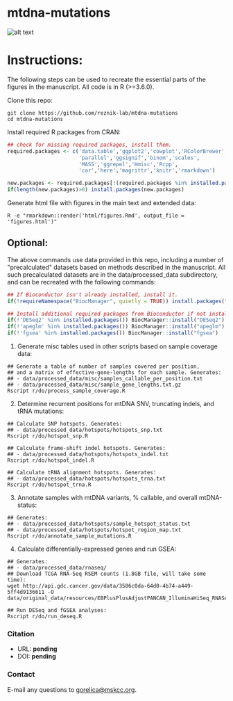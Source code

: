 # mtdna-mutations

![alt text](https://github.com/reznik-lab/mtdna-mutations/blob/master/data/wiki.png "Hi there!")

# Instructions:
The following steps can be used to recreate the essential parts of the figures in the manuscript. All code is in R (>=3.6.0).

Clone this repo:
```shell
git clone https://github.com/reznik-lab/mtdna-mutations
cd mtdna-mutations
```

Install required R packages from CRAN:

```r
## check for missing required packages, install them.
required.packages <- c('data.table','ggplot2','cowplot','RColorBrewer',
                       'parallel','ggsignif','binom','scales',
                       'MASS','ggrepel','Hmisc','Rcpp',
                       'car','here','magrittr','knitr','rmarkdown')

new.packages <- required.packages[!(required.packages %in% installed.packages()[,"Package"])]
if(length(new.packages)>0) install.packages(new.packages)
```

Generate html file with figures in the main text and extended data:
```shell
R -e "rmarkdown::render('html/figures.Rmd', output_file = 'figures.html')"
```

## Optional: 

The above commands use data provided in this repo, including a number of "precalculated" datasets based on methods described in the manuscript. All such precalculated datasets are in the data/processed_data subdirectory, and can be recreated with the following commands:

```r
## If Bioconductor isn't already installed, install it.
if(!requireNamespace("BiocManager", quietly = TRUE)) install.packages("BiocManager")

## Install additional required packages from Bioconductor if not installed.
if(!'DESeq2' %in% installed.packages()) BiocManager::install("DESeq2")
if(!'apeglm' %in% installed.packages()) BiocManager::install("apeglm")
if(!'fgsea' %in% installed.packages()) BiocManager::install("fgsea")
```

1. Generate misc tables used in other scripts based on sample coverage data: 
```shell
## Generate a table of number of samples covered per position, 
## and a matrix of effective-gene-lengths for each sample. Generates: 
## - data/processed_data/misc/samples_callable_per_position.txt
## - data/processed_data/misc/sample_gene_lengths.txt.gz
Rscript r/do/process_sample_coverage.R
```

2. Determine recurrent positions for mtDNA SNV, truncating indels, and tRNA mutations: 
```shell
## Calculate SNP hotspots. Generates: 
## - data/processed_data/hotspots/hotspots_snp.txt
Rscript r/do/hotspot_snp.R

## Calculate frame-shift indel hotspots. Generates:
## - data/processed_data/hotspots/hotspots_indel.txt
Rscript r/do/hotspot_indel.R

## Calculate tRNA alignment hotspots. Generates:
## - data/processed_data/hotspots/hotspots_trna.txt
Rscript r/do/hotspot_trna.R
```

3. Annotate samples with mtDNA variants, % callable, and overall mtDNA-status:
```shell
## Generates: 
## - data/processed_data/hotspots/sample_hotspot_status.txt 
## - data/processed_data/hotspots/hotspot_region_map.txt
Rscript r/do/annotate_sample_mutations.R
```

4. Calculate differentially-expressed genes and run GSEA:
```shell
## Generates: 
## - data/processed_data/rnaseq/
## Download TCGA RNA-Seq RSEM counts (1.8GB file, will take some time):
wget http://api.gdc.cancer.gov/data/3586c0da-64d0-4b74-a449-5ff4d9136611 -O data/original_data/resources/EBPlusPlusAdjustPANCAN_IlluminaHiSeq_RNASeqV2.geneExp.tsv

## Run DESeq and fGSEA analyses:
Rscript r/do/run_deseq.R
```

### Citation
- URL: **pending**
- DOI: **pending**

### Contact
E-mail any questions to [gorelica@mskcc.org](mailto:gorelica@mskcc.org?subject=[GitHub]%20mtDNA-Mutations%20paper).
